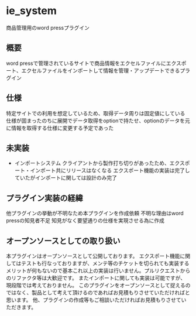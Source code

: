 # ie_system
商品管理用のword pressプラグイン

## 概要
word pressで管理されているサイトで商品情報をエクセルファイルにエクスポート、エクセルファイルをインポートして情報を管理・アップデートできるプラグイン

## 仕様
特定サイトでの利用を想定しているため、取得データ周りは固定値にしている
仕様が固まったのちに展開でデータ取得をoptionで持たせ、optionのデータを元に情報を取得する仕様に変更する予定であった

## 未実装
- インポートシステム
クライアントから製作打ち切りがあったため、エクスポート・インポート共にリリースはなくなる
エクスポート機能の実装は完了していたがインポートに関しては設計のみ完了

## プラグイン実装の経緯
他プラグインの挙動が不明なため本プラグインを作成依頼
不明な理由はword pressの知見者不足
知見がなく要望通りの仕様を実現させる為に作成

## オープンソースとしての取り扱い
本プラグインはオープンソースとして公開しております。
エクスポート機能に関してはテストも行なっておりますが、メンテ等のチケットを切られても実装するメリットが何もないので基本これ以上の実装は行いません。プルリクエストからのリファクタ等は大歓迎です。
またインポートに関しても実装は可能ですが、現段階では考えておりません。
このプラグインをオープンソースとして捉えるのではなく、製品として考えて頂けるのであればお見積もりさせていただければと思います。
他、プラグインの作成等もご相談いただければお見積もりさせていただきます。
